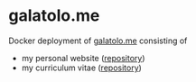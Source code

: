 # galatolo.me

Docker deployment of [galatolo.me](https://galatolo.me) consisting of

* my personal website ([repository](https://github.com/galatolofederico/personal-website))
* my curriculum vitae ([repository](https://github.com/galatolofederico/cv))
